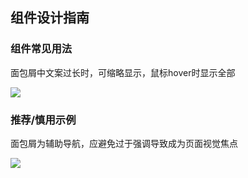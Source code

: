 ## 组件设计指南


### 组件常见用法

面包屑中文案过长时，可缩略显示，鼠标hover时显示全部


![](https://oteam-tdesign-1258344706.cos.ap-guangzhou.myqcloud.com/site/design/%E9%9D%A2%E5%8C%85-%E5%B8%B8%E8%A7%84.png)



### 推荐/慎用示例

面包屑为辅助导航，应避免过于强调导致成为页面视觉焦点


![](https://oteam-tdesign-1258344706.cos.ap-guangzhou.myqcloud.com/site/design/%E9%9D%A2%E5%8C%85%E5%B1%91-%E5%BB%BA%E8%AE%AE%E6%85%8E%E7%94%A8.png)










